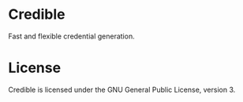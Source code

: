 # Credible
Fast and flexible credential generation.

# License
Credible is licensed under the GNU General Public License, version 3.